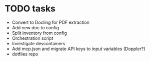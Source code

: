 # TODO tasks

- Convert to Docling for PDF extraction
- Add new doc to config
- Split inventory from config
- Orchestration script
- Investigate devcontainers
- Add mcp.json and migrate API keys to input variables (Doppler?)
- dotfiles repo
